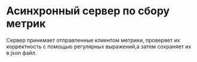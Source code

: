 # Асинхронный сервер по сбору метрик

Сервер принимает отправленные клиентом метрики, проверяет их корректность с помощью регулярных выражений,а затем сохраняет их в json файл.

